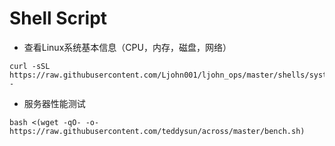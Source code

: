 # Shell Script

- 查看Linux系统基本信息（CPU，内存，磁盘，网络）

```
curl -sSL https://raw.githubusercontent.com/Ljohn001/ljohn_ops/master/shells/system_info_colour.sh|sh -
```

- 服务器性能测试

```
bash <(wget -qO- -o- https://raw.githubusercontent.com/teddysun/across/master/bench.sh)
```

